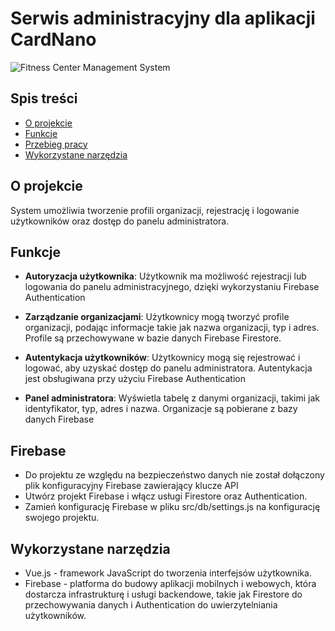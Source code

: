 
# Serwis administracyjny dla aplikacji CardNano

![Fitness Center Management System](link_do_obrazka)

## Spis treści
- [O projekcie](#o-projekcie)
- [Funkcje](#funkcje)
- [Przebieg pracy](#przebieg-pracy)
- [Wykorzystane narzędzia](#wykorzystane-narzędzia)


## O projekcie
 System umożliwia tworzenie profili organizacji, rejestrację i logowanie użytkowników oraz dostęp do panelu administratora.

## Funkcje
- **Autoryzacja użytkownika**:  Użytkownik ma możliwość rejestracji lub logowania do panelu administracyjnego, dzięki wykorzystaniu Firebase Authentication
- **Zarządzanie organizacjami**: Użytkownicy mogą tworzyć profile organizacji, podając informacje takie jak nazwa organizacji, typ i adres. Profile są przechowywane w bazie danych Firebase Firestore.

- **Autentykacja użytkowników**: Użytkownicy mogą się rejestrować i logować, aby uzyskać dostęp do panelu administratora. Autentykacja jest obsługiwana przy użyciu Firebase Authentication

- **Panel administratora**: Wyświetla tabelę z danymi organizacji, takimi jak identyfikator, typ, adres i nazwa. Organizacje są pobierane z bazy danych Firebase



## Firebase
   - Do projektu ze względu na bezpieczeństwo danych nie został dołączony plik konfiguracyjny Firebase zawierający klucze API
   - Utwórz projekt Firebase i włącz usługi Firestore oraz Authentication.
   - Zamień konfigurację Firebase w pliku src/db/settings.js na konfigurację swojego projektu.


## Wykorzystane narzędzia
- Vue.js - framework JavaScript do tworzenia interfejsów użytkownika.
- Firebase - platforma do budowy aplikacji mobilnych i webowych, która dostarcza infrastrukturę i usługi backendowe, takie jak Firestore do przechowywania danych i Authentication do uwierzytelniania użytkowników.

